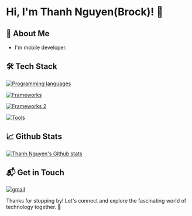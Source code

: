 # Hi, I'm Thanh Nguyen(Brock)! 👋

## 🚀 About Me

- I'm mobile developer.

## 🛠️ Tech Stack

[![Programming languages](https://skillicons.dev/icons?i=dart&theme=light,js,ts,swift,kotlin)](https://skillicons.dev)

[![Frameworks](https://skillicons.dev/icons?i=flutter,react&theme=light)](https://skillicons.dev)

[![Frameworks 2](https://skillicons.dev/icons?i=nodejs,mongodb)](https://skillicons.dev)

[![Tools](https://skillicons.dev/icons?i=vscode,git,firebase,figma&theme=light,postman)](https://skillicons.dev)

<!-- ## 🌱 Currently Exploring

- 🚀 Learning Full Stack Web Development
  - Exploring the ins and outs of React and Redux for dynamic front-end experiences.
  - Navigating through the world of React Router for seamless page transitions.
  - Styling with Tailwind CSS to create modern and responsive user interfaces.
  - Building server-side applications with Django, a powerful Python web framework.
  - Diving into PostgreSQL for efficient and scalable database management. -->

 <!-- ## 🏆 Achievements

- 🌟 Completed Hacktoberfest 2023 - Contributed to open source projects and celebrated the spirit of collaboration. -->

## 📈 Github Stats

<a href="https://github.com/thanhnv-dev" title="thanhnv-dev">
<img src="https://github-readme-stats.vercel.app/api?username=thanhnv-dev&show_icons=true&hide_border=true" alt="Thanh Nguyen's Github stats" />
</a>

## 📬 Get in Touch

[![gmail](https://skillicons.dev/icons?i=gmail)](mailto:thanhnv.dev.personal@gmail.com)

Thanks for stopping by! Let's connect and explore the fascinating world of technology together. 🚀
